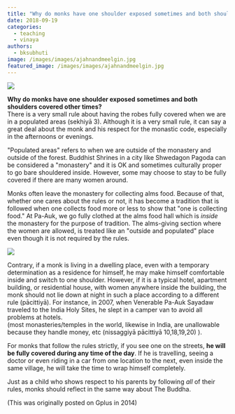 ```yaml
---
title: "Why do monks have one shoulder exposed sometimes and both shoulders covered other times?"
date: 2018-09-19
categories: 
  - teaching
  - vinaya
authors: 
  - bksubhuti
image: /images/images/ajahnandmeelgin.jpg
featured_image: /images/images/ajahnandmeelgin.jpg
---
```


![](/images/mehianna-576x1024.png)

**Why do monks have one shoulder exposed sometimes and both shoulders covered other times?**  
There is a very small rule about having the robes fully covered when we are in a populated areas (sekhiyā 3). Although it is a very small rule, it can say a great deal about the monk and his respect for the monastic code, especially in the afternoons or evenings.

"Populated areas" refers to when we are outside of the monastery and outside of the forest. Buddhist Shrines in a city like Shwedagon Pagoda can be considered a "monastery" and it is OK and sometimes culturally proper to go bare shouldered inside. However, some may choose to stay to be fully covered if there are many women around.

Monks often leave the monastery for collecting alms food. Because of that, whether one cares about the rules or not, it has become a tradition that is followed when one collects food more or less to show that "one is collecting food." At Pa-Auk, we go fully clothed at the alms food hall which is _inside_ the monastery for the purpose of tradition. The alms-giving section where the women are allowed, is treated like an "outside and populated" place even though it is not required by the rules.

![](/images/ajahnandmeelgin-1024x768.jpg)

Contrary, if a monk is living in a dwelling place, even with a temporary determination as a residence for himself, he may make himself comfortable inside and switch to one shoulder. However, if it is a typical hotel, apartment building, or residential house, with women anywhere inside the building, the monk should not lie down at night in such a place according to a different rule (pācittiyā). For instance, in 2007, when Venerable Pa-Auk Sayadaw traveled to the India Holy Sites, he slept in a camper van to avoid all problems at hotels.  
(most monasteries/temples in the world, likewise in India, are unallowable because they handle money, etc (nissaggiyā pācittiyā 10,18,19,20) ).

For monks that follow the rules strictly, if you see one on the streets, **he will be fully covered during any time of the day**. If he is travelling, seeing a doctor or even riding in a car from one location to the next, even inside the same village, he will take the time to wrap himself completely.

Just as a child who shows respect to his parents by following _all_ of their rules, monks should reflect in the same way about The Buddha.

(This was originally posted on Gplus in 2014)